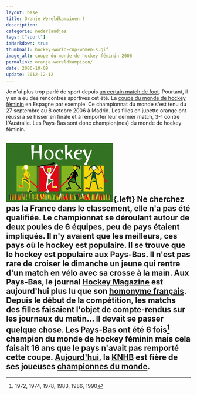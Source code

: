 ```yaml
---
layout: base
title: Oranje Wereldkampioen !
description: 
categorie: nederlandjes
tags: ["sport"]
isMarkdown: true
thumbnail: hockey-world-cup-women-s.gif
image_alt: coupe du monde de hockey féminin 2006
permalink: oranje-wereldkampioen/
date: 2006-10-09
update: 2012-12-12
---
```




Je n'ai plus trop parlé de sport depuis [un certain match de foot](/on-est-en-finale). Pourtant, il y en a eu des rencontres sportives cet été. La [coupe du monde de hockey féminin](http://samsungworldcup.worldhockey.org/) en Espagne par exemple. Ce championnat du monde s'est tenu du 27 septembre au  8 octobre 2006 à Madrid. Les filles en jupette orange ont réussi à se hisser en finale et à remporter leur dernier match, 3-1 contre l'Australie. Les Pays-Bas sont donc champion(nes) du monde de hockey féminin.

![coupe du monde de hockey féminin 2006](hockey-world-cup-women-s.gif){.left}
Ne cherchez pas la France dans le classement, elle n'a pas été qualifiée. Le championnat se déroulant autour de deux poules de 6 équipes, peu de pays étaient impliqués. Il n'y avaient que les meilleurs, ces pays où le hockey est populaire. Il se trouve que le hockey est populaire aux Pays-Bas. Il n'est pas rare de croiser le dimanche un jeune qui rentre d'un match en vélo avec sa crosse à la main. Aux Pays-Bas, le journal [Hockey Magazine](http://www.hockeymagazine.nl/) est aujourd'hui plus lu que son [homonyme français](/public/images/scans/OK-magazine-464.JPG). Depuis le début de la compétition, les matchs des filles faisaient l'objet de compte-rendus sur les journaux du matin... Il devait se passer quelque chose. Les Pays-Bas ont été 6 fois[^1] champion du monde de hockey féminin mais cela faisait 16 ans que le pays n'avait pas remporté cette coupe. [Aujourd'hui](http://sur-la-reunion.blogspot.com/2006/10/des-gagnantes-oranges.html), la [KNHB](http://www.knhb.nl/default.aspx) est fière de ses joueuses [championnes du monde](http://www.knhb.nl/oranje/nieuws/DU4780_Oranje+Wereldkampioen+.aspx).
---
[^1]: 1972, 1974, 1978, 1983, 1986, 1990
<!-- post notes:
http://www.hockeymagazine.nl/content?cmd=contentview&contentid=1358
--->
